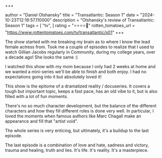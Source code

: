 +++

author = "Daniel Olshansky"
title = "Transatlantic: Season 1"
date = "2024-10-23T12:16:57.110000"
description = "Olshansky's review of Transatlantic: Season 1"
tags = [
    "tv",
]
rating = "⭐⭐⭐⭐🌟"
rotten_tomatoes_url = "https://www.rottentomatoes.com/tv/transatlantic/s01"
+++

The show started with me breaking my brain as to where I know the lead female actress
from. Took me a couple of episodes to realize that I used to watch Gillian Jacobs
regularly in Community, during my college years, over a decade ago! She looks the same :)

I watched this show with my mom because I only had 2 weeks at home and we wanted
a mini-series we'll be able to finish and both enjoy. I had no expectations going
into it but absolutely loved it!

This show is the epitome of a dramatized reality / docuseries. It covers a tough
but important topic, keeps a fast pace, has an old vibe to it, but is also filled
with a lot of fun moments.

There's no so much character development, but the balance of the different characters
and how they fill different roles is done very well. In particular, I loved the moments
when famous authors like Marc Chagall make an appearance and fill that "artist void".

The whole series is very enticing, but ultimately, it's a buildup to the last episode.

The last episode is a combination of love and hate, sadness and victory, trauma and
healing, truth and lies. It's life. It's reality. It's a masterpiece.

